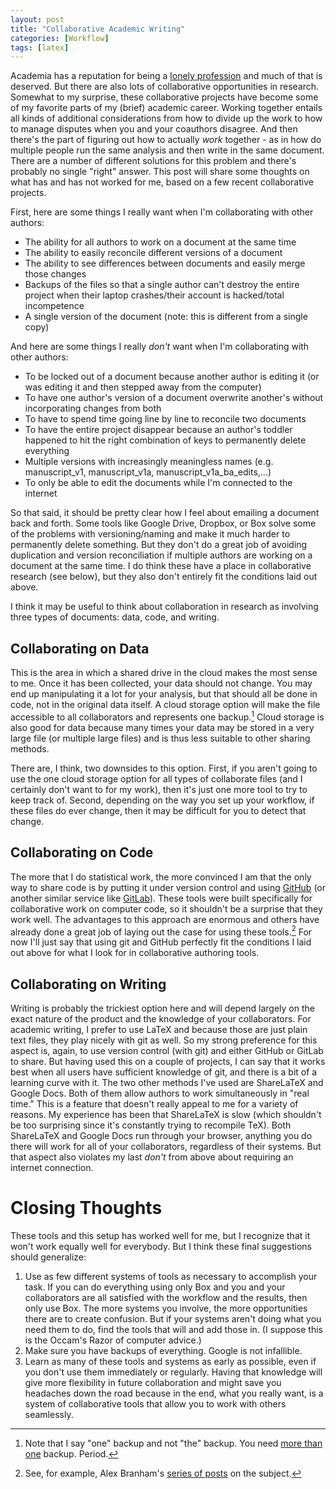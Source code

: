 ```yaml
---
layout: post
title: "Collaborative Academic Writing"
categories: [Workflow]
tags: [latex]
---
```

Academia has a reputation for being a [lonely profession](https://www.amazon.com/Stoner-York-Review-Books-Classics/dp/1590171993) and much of that is deserved. But there are also lots of collaborative opportunities in research. Somewhat to my surprise, these collaborative projects have become some of my favorite parts of my (brief) academic career. Working together entails all kinds of additional considerations from how to divide up the work to how to manage disputes when you and your coauthors disagree. And then there's the part of figuring out how to actually *work* together - as in how do multiple people run the same analysis and then write in the same document. There are a number of different solutions for this problem and there's probably no single "right" answer. This post will share some thoughts on what has and has not worked for me, based on a few recent collaborative projects.

First, here are some things I really want when I'm collaborating with other authors:
  * The ability for all authors to work on a document at the same time
  * The ability to easily reconcile different versions of a document
  * The ability to see differences between documents and easily merge those changes
  * Backups of the files so that a single author can't destroy the entire project when their laptop crashes/their account is hacked/total incompetence
  * A single version of the document (note: this is different from a single copy)

And here are some things I really *don't* want when I'm collaborating with other authors:
  * To be locked out of a document because another author is editing it (or was editing it and then stepped away from the computer)
  * To have one author's version of a document overwrite another's without incorporating changes from both
  * To have to spend time going line by line to reconcile two documents
  * To have the entire project disappear because an author's toddler happened to hit the right combination of keys to permanently delete everything
  * Multiple versions with increasingly meaningless names (e.g. manuscript_v1, manuscript_v1a, manuscript_v1a_ba_edits,...)
  * To only be able to edit the documents while I'm connected to the internet

So that said, it should be pretty clear how I feel about emailing a document back and forth. Some tools like Google Drive, Dropbox, or Box solve some of the problems with versioning/naming and make it much harder to permanently delete something. But they don't do a great job of avoiding duplication and version reconciliation if multiple authors are working on a document at the same time. I do think these have a place in collaborative research (see below), but they also don't entirely fit the conditions laid out above.

I think it may be useful to think about collaboration in research as involving three types of documents: data, code, and writing.

## Collaborating on Data
This is the area in which a shared drive in the cloud makes the most sense to me. Once it has been collected, your data should not change. You may end up manipulating it a lot for your analysis, but that should all be done in code, not in the original data itself. A cloud storage option will make the file accessible to all collaborators and represents one backup.[^1] Cloud storage is also good for data because many times your data may be stored in a very large file (or multiple large files) and is thus less suitable to other sharing methods.

There are, I think, two downsides to this option. First, if you aren't going to use the one cloud storage option for all types of collaborate files (and I certainly don't want to for my work), then it's just one more tool to try to keep track of. Second, depending on the way you set up your workflow, if these files do ever change, then it may be difficult for you to detect that change.

## Collaborating on Code
The more that I do statistical work, the more convinced I am that the only way to share code is by putting it under version control and using [GitHub](https://github.com) (or another similar service like [GitLab](https://gitlab.com)). These tools were built specifically for collaborative work on computer code, so it shouldn't be a surprise that they work well. The advantages to this approach are enormous and others have already done a great job of laying out the case for using these tools.[^2] For now I'll just say that using git and GitHub perfectly fit the conditions I laid out above for what I look for in collaborative authoring tools.

## Collaborating on Writing
Writing is probably the trickiest option here and will depend largely on the exact nature of the product and the knowledge of your collaborators. For academic writing, I prefer to use LaTeX and because those are just plain text files, they play nicely with git as well. So my strong preference for this aspect is, again, to use version control (with git) and either GitHub or GitLab to share. But having used this on a couple of projects, I can say that it works best when all users have sufficient knowledge of git, and there is a bit of a learning curve with it. The two other methods I've used are ShareLaTeX and Google Docs. Both of them allow authors to work simultaneously in "real time." This is a feature that doesn't really appeal to me for a variety of reasons. My experience has been that ShareLaTeX is slow (which shouldn't be too surprising since it's constantly trying to recompile TeX). Both ShareLaTeX and Google Docs run through your browser, anything you do there will work for all of your collaborators, regardless of their systems. But that aspect also violates my last *don't* from above about requiring an internet connection.

# Closing Thoughts
These tools and this setup has worked well for me, but I recognize that it won't work equally well for everybody. But I think these final suggestions should generalize:

  1. Use as few different systems of tools as necessary to accomplish your task. If you can do everything using only Box and you and your collaborators are all satisfied with the workflow and the results, then only use Box. The more systems you involve, the more opportunities there are to create confusion. But if your systems aren't doing what you need them to do, find the tools that will and add those in. (I suppose this is the Occam's Razor of computer advice.)
  2. Make sure you have backups of everything. Google is not infallible.
  3. Learn as many of these tools and systems as early as possible, even if you don't use them immediately or regularly. Having that knowledge will give more flexibility in future collaboration and might save you headaches down the road because in the end, what you really want, is a system of collaborative tools that allow you to work with others seamlessly.

[^1]: Note that I say "one" backup and not "the" backup. You need [more than one](http://www.hanselman.com/blog/TheComputerBackupRuleOfThree.aspx) backup. Period.
[^2]: See, for example, Alex Branham's [series of posts](http://www.jabranham.com) on the subject.
